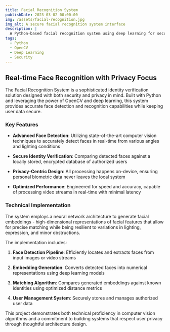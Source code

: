 ```yaml
---
title: Facial Recognition System
publishDate: 2023-03-02 00:00:00
img: /assets/facial-recognition.jpg
img_alt: A secure facial recognition system interface
description: |
  A Python-based facial recognition system using deep learning for secure identity verification
tags:
  - Python
  - OpenCV
  - Deep Learning
  - Security
---
```


## Real-time Face Recognition with Privacy Focus

The Facial Recognition System is a sophisticated identity verification solution designed with both security and privacy in mind. Built with Python and leveraging the power of OpenCV and deep learning, this system provides accurate face detection and recognition capabilities while keeping user data secure.

### Key Features

- **Advanced Face Detection**: Utilizing state-of-the-art computer vision techniques to accurately detect faces in real-time from various angles and lighting conditions
  
- **Secure Identity Verification**: Comparing detected faces against a locally stored, encrypted database of authorized users
  
- **Privacy-Centric Design**: All processing happens on-device, ensuring personal biometric data never leaves the local system
  
- **Optimized Performance**: Engineered for speed and accuracy, capable of processing video streams in real-time with minimal latency

### Technical Implementation

The system employs a neural network architecture to generate facial embeddings - high-dimensional representations of facial features that allow for precise matching while being resilient to variations in lighting, expression, and minor obstructions.

The implementation includes:

1. **Face Detection Pipeline**: Efficiently locates and extracts faces from input images or video streams
   
2. **Embedding Generation**: Converts detected faces into numerical representations using deep learning models
   
3. **Matching Algorithm**: Compares generated embeddings against known identities using optimized distance metrics
   
4. **User Management System**: Securely stores and manages authorized user data

This project demonstrates both technical proficiency in computer vision algorithms and a commitment to building systems that respect user privacy through thoughtful architecture design.
